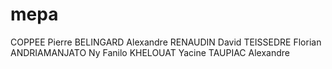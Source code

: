 mepa
====

COPPEE Pierre
BELINGARD Alexandre
RENAUDIN David
TEISSEDRE Florian
ANDRIAMANJATO Ny Fanilo
KHELOUAT Yacine
TAUPIAC Alexandre
